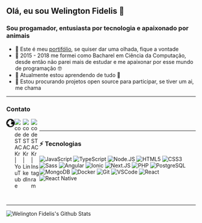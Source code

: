 ## Olá, eu sou **Welington Fidelis** 👋

### Sou progamador, entusiasta por tecnologia e apaixonado por animais

- 🔭 Este é meu [portifólio][website], se quiser dar uma olhada, fique a vontade
- 🥅 2015 - 2018 me formei como Bacharel em Ciência da Computação, desde então não parei mais de estudar e me apaixonar por esse mundo de programação 🤓
- 🌱 Atualmente estou aprendendo de tudo 🤣
- 🤝 Estou procurando projetos open source para participar, se tiver um ai, me chama 

---

### Contato

[<img align="left" alt="codeSTACKr.com" width="22px" src="https://raw.githubusercontent.com/iconic/open-iconic/master/svg/globe.svg" />][website]
[<img align="left" alt="codeSTACKr | YouTube" width="22px" src="https://cdn.jsdelivr.net/npm/simple-icons@v3/icons/youtube.svg" />][youtube]
[<img align="left" alt="codeSTACKr | LinkedIn" width="22px" src="https://cdn.jsdelivr.net/npm/simple-icons@v3/icons/linkedin.svg" />][linkedin]
[<img align="left" alt="codeSTACKr | Instagram" width="22px" src="https://cdn.jsdelivr.net/npm/simple-icons@v3/icons/instagram.svg" />][instagram]

<br />

---

### ⚡ Tecnologias

![JavaScript](https://shields.io/badge/-JavaScript-black?style=flat-square&logo=javascript)
![TypeScript](https://shields.io/badge/-TypeScript-black?style=flat-square&logo=typescript)
![Node.JS](https://shields.io/badge/Node.Js-green?logo=node-dot-js&logoColor=white)
![HTML5](https://shields.io/badge/-HTML5-E34F26?style=flat-square&logo=html5&logoColor=white)
![CSS3](https://shields.io/badge/-CSS3-1572B6?style=flat-square&logo=css3)
![Sass](https://shields.io/badge/-Sass-CC6699?style=flat-square&logo=sass&logoColor=white)
![Angular](https://shields.io/badge/-Angular-DD0031?style=flat-square&logo=angular)
![Ionic](https://shields.io/badge/-Ionic-3880FF?style=flat-square&logo=ionic&logoColor=white)
![Next.JS](https://shields.io/badge/Next.Js-blue?logo=next-dot-js)
![PHP](https://shields.io/badge/PHP-yellowgreen?logo=php&logoColor=white)
![PostgreSQL](https://shields.io/badge/PostgreSQL-orange?logo=postgresql&logoColor=white)
![MongoDB](https://shields.io/badge/-MongoDB-black?style=flat-square&logo=mongodb)
![Docker](https://shields.io/badge/-Docker-2496ED?style=flat-square&logo=docker&logoColor=white)
![Git](https://shields.io/badge/-Git-black?style=flat-square&logo=git)
![VSCode](https://shields.io/badge/-VSCode-007ACC?style=flat-square&logo=visual-studio-code&logoColor=white)
![React](https://shields.io/badge/React-green?logo=react&logoColor=white)
![React Native](https://shields.io/badge/React_Native-blue?logo=react&logoColor=white)


<br />
<br />

---

<img align="left" alt="Welington Fidelis's Github Stats" src="https://github-readme-stats.vercel.app/api?username=welingtonfidelis&hide=contribs&show_icons=true&theme=highcontrast" />

[website]: https://welingtonfidelis.dev.br
[youtube]: https://www.youtube.com/channel/UCNlGJFOOjLwCtlvVbxV05qQ?view_as=subscriber
[instagram]: https://www.instagram.com/fideliswelington/
[linkedin]: https://www.linkedin.com/in/welington-fidelis-de-sousa-3944a6127
[webdevplaylist]: https://www.youtube.com/playlist?list=PLkwxH9e_vrAJ0WbEsFA9W3I1W-g_BTsbt
[jsplaylist]: https://www.youtube.com/playlist?list=PLkwxH9e_vrALRJKu7wfXby3MKeflhTu6B
[cssplaylist]: https://www.youtube.com/playlist?list=PLkwxH9e_vrALSdvZuEh6gqQdmDoDIoqz4
[reactplaylist]: https://www.youtube.com/playlist?list=PLkwxH9e_vrAK4TdffpxKY3QGyHCpxFcQ0
